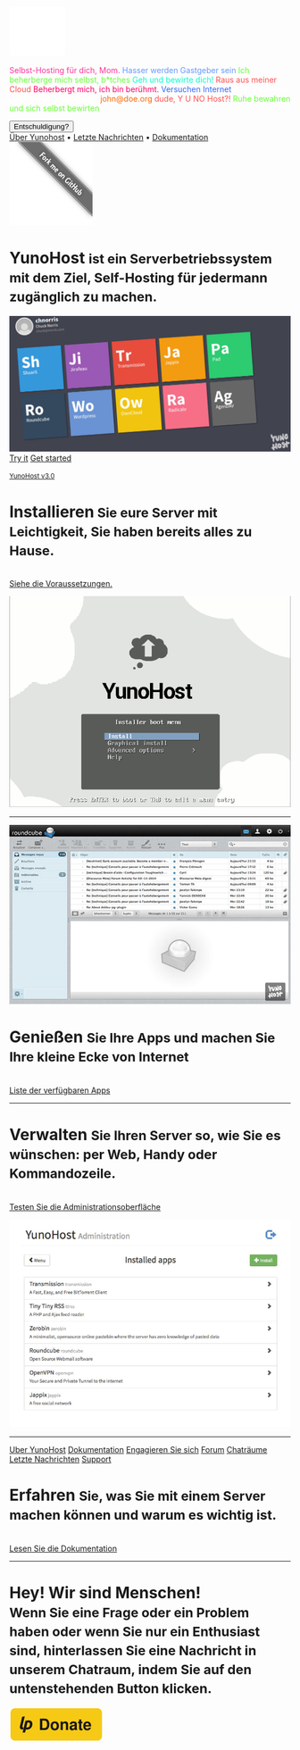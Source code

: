 <div class="teasing-part">                                                                      

  <div class="home-logo">
    <img src="/images/ynh_logo_white_300dpi.png" width="100"/>
  </div>

  <div class="punchline">
    <p>
      <span class="yolo 1" style="color: #FF3399;">Selbst-Hosting für dich, Mom.</span>
      <span class="yolo 2" style="color: #6699FF;">Hasser werden Gastgeber sein</span>
      <span class="yolo 3" style="color: #66FF33;">Ich beherberge mich selbst, b*tches</span>
      <span class="yolo 4" style="color: #00FFCC;">Geh und bewirte dich!</span>
      <span class="yolo 5" style="color: #FF5050;">Raus aus meiner Cloud</span>
      <span class="yolo 6" style="color: #FF0066;">Beherbergt mich, ich bin berühmt.</span>
      <span class="yolo 7" style="color: #3366FF;">Versuchen Internet</span>
      <span class="yolo 8" style="color: #FFFFFF;">Wie kann I ich eure Server begegnen ?</span>
      <span class="yolo 9" style="color: #FF6600;">john@doe.org</span>
      <span class="yolo 10" style="color: #FF5050;">dude, Y U NO Host?!</span>
      <span class="yolo 11" style="color: #66FF33;">Ruhe bewahren und sich selbst bewirten</span>
    </p>
    <button class="btn btn-primary btn-lg btn-block yolobtn">Entschuldigung?</button>
  </div>

  <div class="main-links hidden-xs">
    <a href="/whatsyunohost">Über Yunohost</a> <span class="colored-bar">•</span> 
    <a href="https://forum.yunohost.org/c/announcement" target="_blank">Letzte Nachrichten</a> <span class="colored-bar">•</span> 
    <a href="/docs">Dokumentation</a>
  </div>
  </div><!-- teasing-part -->

<div class="boring-part" markdown="1">

  <a href="https://github.com/YunoHost" target="_blank" class="github-ribbon hidden-xs">
    <img src="/images/github_ribbon_grey.png" alt="Folgen Sie Yunohost auf GitHub">
  </a>

  <h1>YunoHost <small>ist ein Serverbetriebssystem mit dem Ziel, Self-Hosting für jedermann zugänglich zu machen.</small></h1>

  <div class="home-panel">
    <img src="/images/home_panel.jpg" />
  </div>

  <div class="call-to-action">
    <a class="btn btn-primary btn-lg" href="/try">Try it</a>
    <a class="btn btn-success btn-lg" href="/install">Get started</a>
    <p class="text-muted"><small><a href="https://forum.yunohost.org/t/yunohost-3-0-stretch-release-sortie-de-yunohost-3-0-stretch/5020">YunoHost v3.0</a></small></p>
  </div>

  <div class="row cf">
    <div class="col-md-7">
      <h1>Installieren<small> Sie eure Server mit Leichtigkeit, Sie haben bereits alles zu Hause.</small></h1>
      <p><br /><a href="/hardware">Siehe die Voraussetzungen.</a></p>
    </div>
    <div class="col-md-4">
      <div class="feature-pic">
        <img src="/images/home_install.png" />
      </div>
    </div>
  </div>

  <hr />

  <div class="row cf">
    <div class="col-md-4">
      <div class="feature-pic">
        <img src="/images/home_enjoy.jpg" />
      </div>
    </div>
    <div class="col-md-7 text-right">
      <h1>Genießen <small>Sie Ihre Apps und machen Sie Ihre kleine Ecke von Internet</small></h1>
      <p><br /><a href="/apps">Liste der verfügbaren Apps</a></p>
    </div>
  </div>

  <hr />

  <div class="row cf">
    <div class="col-md-7">
      <h1>Verwalten <small>Sie Ihren Server so, wie Sie es wünschen: per Web, Handy oder Kommandozeile.</small></h1>
      <p><br /><a href="/try">Testen Sie die Administrationsoberfläche</a></p>
    </div>
    <div class="col-md-4">
      <div class="feature-pic">
        <img src="/images/home_manage.jpg" />
      </div>
    </div>
  </div>

  <hr />

  <div class="row cf">
    <div class="col-md-4 button-list">
      <a class="btn btn-lg btn-block btn-primary" href="/whatsyunohost">Uber YunoHost</a>
      <a class="btn btn-lg btn-block btn-info" href="/docs">Dokumentation</a>
      <a class="btn btn-lg btn-block btn-success" href="/contribute">Engagieren Sie sich</a>
      <a class="btn btn-lg btn-block btn-warning" href="https://forum.yunohost.org/" target="_blank">Forum</a>
      <a class="btn btn-lg btn-block btn-default" href="chat_rooms_de" target="_blank">Chaträume</a>
      <a class="btn btn-lg btn-block btn-danger" href="https://forum.yunohost.org/c/announcement">Letzte Nachrichten</a>
      <a class="btn btn-lg btn-block btn-danger btn-support" href="/help_de">Support</a>
    </div>
    <div class="col-md-7 text-right">
      <h1>Erfahren <small>Sie, was Sie mit einem Server machen können und warum es wichtig ist.</small></h1>
      <p><br /><a href="/docs">Lesen Sie die Dokumentation</a></p>
    </div>
  </div>

  <hr />

  <div class="text-center">
    <h1>Hey! Wir sind Menschen!<br /><small> Wenn Sie eine Frage oder ein Problem haben oder wenn Sie nur ein Enthusiast sind, hinterlassen Sie eine Nachricht in unserem Chatraum, indem Sie auf den untenstehenden Button klicken.&nbsp;<span class="glyphicon glyphicon-share-alt"></span> </small></h1>

   <p class="liberapay">
     <a href="https://liberapay.com/YunoHost" target="_blank"><img src="/images/liberapay_logo.svg" alt="Donation button" title="Liberapay" /></a>
    </p>

  </div>

</div><!-- boring-part -->

<script type="text/javascript">
    jQuery('.teasing-part').css({
        marginTop: '0',
        display: 'block'
    });
    jQuery('.boring-part').css({
        marginTop: jQuery(window).height() + 100
    });
    jQuery( window ).resize(function() {
        jQuery('.boring-part').css({
            marginTop: jQuery('.teasing-part').height() + 100
        });
    });
    jQuery('.yolo').hide();
    randomNumber = Math.floor((Math.random()*jQuery('.yolo').length)+1);
    color = jQuery('.yolo.' + randomNumber).css('color');
    jQuery('.yolo.' + randomNumber).fadeIn();
    document.title = jQuery('.yolo.' + randomNumber).text();
    jQuery('.colored-bar').css({
      color: color,
      fontWeight: 'bold',
      padding: '1%'
    });
    jQuery('.yolobtn').css({
      background: color,
      borderColor: color
    }).on('click', function() {
      jQuery('html, body').animate({
        scrollTop: jQuery(window).height() + 80
      }, 500);
    });

</script>

